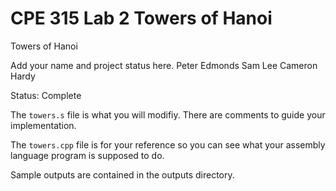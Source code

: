# CPE 315 Lab 2 Towers of Hanoi
Towers of Hanoi

Add your name and project status here.
Peter Edmonds
Sam Lee
Cameron Hardy

Status: Complete

The ``towers.s`` file is what you will modifiy. There are comments
to guide your implementation.

The ``towers.cpp`` file is for your reference so you can see what your
assembly language program is supposed to do.

Sample outputs are contained in the outputs directory.
